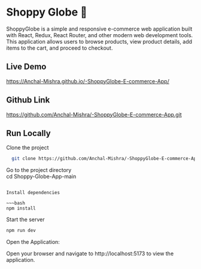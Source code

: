 
  # Shoppy Globe 📝  
  
ShoppyGlobe is a simple and responsive e-commerce web application built with React, Redux, React Router, and other modern web development tools. This application allows users to browse products, view product details, add items to the cart, and proceed to checkout.
   
  ## Live Demo

https://Anchal-Mishra.github.io/-ShoppyGlobe-E-commerce-App/

  ## Github Link
  
 https://github.com/Anchal-Mishra/-ShoppyGlobe-E-commerce-App.git
  
## Run Locally  
Clone the project  

~~~bash  
  git clone https://github.com/Anchal-Mishra/-ShoppyGlobe-E-commerce-App.git
~~~

Go to the project directory  
cd Shoppy-Globe-App-main
~~~

Install dependencies  

~~~bash  
npm install
~~~

Start the server  

~~~bash  
npm run dev
~~~  
Open the Application:

Open your browser and navigate to http://localhost:5173 to view the application.


